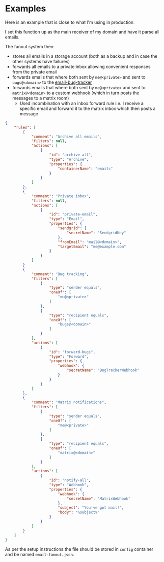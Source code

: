 # Examples

Here is an example that is close to what I'm using in production:

I set this function up as the main receiver of my domain and have it parse all emails.

The fanout system then:

* stores all emails in a storage account (both as a backup and in case the other systems have failures)
* forwards all emails to a private inbox allowing convenient responses from the private email
* forwards emails that where both sent by `me@<private>` and sent to `bugs@<domain>` to the [email-bug-tracker](https://github.com/MarcStan/email-bug-tracker)
* forwards emails that where both sent by `me@<private>` and sent to `matrix@<domain>` to a custom webhook (which in turn posts the messages to a matrix room)
  * Used incombination with an inbox forward rule i.e. I receive a specific email and forward it to the matrix inbox which then posts a message


``` json
{
    "rules": [
        {
            "comment": "Archive all emails",
            "filters": null,
            "actions": [
                {
                    "id": "archive-all",
                    "type": "Archive",
                    "properties": {
                        "containerName": "emails"
                    }
                }
            ]
        },
        {
            "comment": "Private inbox",
            "filters": null,
            "actions": [
                {
                    "id": "private-email",
                    "type": "Email",
                    "properties": {
                        "sendgrid": {
                            "secretName": "SendgridKey"
                        },
                        "fromEmail": "mail@<domain>",
                        "targetEmail": "me@example.com"
                    }
                }
            ]
        }
        {
            "comment": "Bug tracking",
            "filters": [
                {
                    "type": "sender equals",
                    "oneOf": [
                        "me@<private>"
                    ]
                },
                {
                    "type": "recipient equals",
                    "oneOf": [
                        "bugs@<domain>"
                    ]
                }
            ],
            "actions": [
                {
                    "id": "forward-bugs",
                    "type": "Forward",
                    "properties": {
                        "webhook": {
                            "secretName": "BugTrackerWebhook"
                        }
                    }
                }
            ]
        },
        {
            "comment": "Matrix notifications",
            "filters": [
                {
                    "type": "sender equals",
                    "oneOf": [
                        "me@<private>"
                    ]
                },
                {
                    "type": "recipient equals",
                    "oneOf": [
                        "matrix@<domain>"
                    ]
                }
            ],
            "actions": [
                {
                    "id": "notify-all",
                    "type": "Webhook",
                    "properties": {
                        "webhook": {
                            "secretName": "MatrixWebhook"
                        },
                        "subject": "You've got mail!",
                        "body": "%subject%"
                    }
                }
            ]
        }
    ]
}
```

As per the setup instructions the file should be stored in `config` container and be named `email-fanout.json`.
